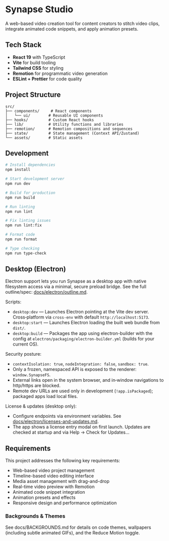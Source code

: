 # Synapse Studio

A web-based video creation tool for content creators to stitch video clips, integrate animated code snippets, and apply animation presets.

## Tech Stack

- **React 19** with TypeScript
- **Vite** for build tooling
- **Tailwind CSS** for styling
- **Remotion** for programmatic video generation
- **ESLint + Prettier** for code quality

## Project Structure

```
src/
├── components/     # React components
│   └── ui/        # Reusable UI components
├── hooks/         # Custom React hooks
├── lib/           # Utility functions and libraries
├── remotion/      # Remotion compositions and sequences
├── state/         # State management (Context API/Zustand)
└── assets/        # Static assets
```

## Development

```bash
# Install dependencies
npm install

# Start development server
npm run dev

# Build for production
npm run build

# Run linting
npm run lint

# Fix linting issues
npm run lint:fix

# Format code
npm run format

# Type checking
npm run type-check
```

## Desktop (Electron)

Electron support lets you run Synapse as a desktop app with native filesystem access via a minimal, secure preload bridge. See the full outline/spec: [docs/electron/outline.md](docs/electron/outline.md).

Scripts:

- `desktop:dev` — Launches Electron pointing at the Vite dev server. Cross‑platform via `cross-env` with default `http://localhost:5173`.
- `desktop:start` — Launches Electron loading the built web bundle from `dist/`.
- `desktop:build` — Packages the app using electron-builder with the config at `electron/packaging/electron-builder.yml` (builds for your current OS).

Security posture:

- `contextIsolation: true`, `nodeIntegration: false`, `sandbox: true`.
- Only a frozen, namespaced API is exposed to the renderer: `window.SynapseFS`.
- External links open in the system browser, and in‑window navigations to http/https are blocked.
- Remote dev URLs are used only in development (`!app.isPackaged`); packaged apps load local files.

License & updates (desktop only):

- Configure endpoints via environment variables. See [docs/electron/licenses-and-updates.md](docs/electron/licenses-and-updates.md).
- The app shows a license entry modal on first launch. Updates are checked at startup and via Help → Check for Updates…

## Requirements

This project addresses the following key requirements:

- Web-based video project management
- Timeline-based video editing interface
- Media asset management with drag-and-drop
- Real-time video preview with Remotion
- Animated code snippet integration
- Animation presets and effects
- Responsive design and performance optimization

### Backgrounds & Themes

See docs/BACKGROUNDS.md for details on code themes, wallpapers (including subtle animated GIFs), and the Reduce Motion toggle.
